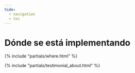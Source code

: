 ```yaml
---
hide:
  - navigation
  - toc
---
```


# Dónde se está implementando

{% include "partials/where.html" %}

{% include "partials/testimonial_about.html" %}
